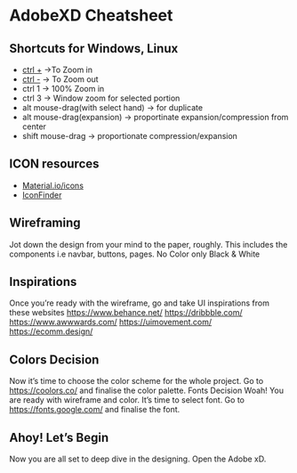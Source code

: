 # AdobeXD Cheatsheet

## Shortcuts for Windows, Linux
- [ctrl +]() ->To Zoom in
- [ctrl -]() -> To Zoom out
- ctrl 1 -> 100% Zoom in
- ctrl 3 -> Window zoom for selected portion
- alt mouse-drag(with select hand) -> for duplicate
- alt mouse-drag(expansion) -> proportinate expansion/compression from center
- shift mouse-drag -> proportionate compression/expansion

## ICON resources
- [Material.io/icons](https://material.io/icons)
- [IconFinder](https://iconfinder.com)

## Wireframing
Jot down the design from your mind to the paper, roughly. This includes the components i.e navbar, buttons, pages. No Color only Black & White

## Inspirations
Once you’re ready with the wireframe, go and take UI inspirations from these websites
https://www.behance.net/
https://dribbble.com/
https://www.awwwards.com/
https://uimovement.com/
https://ecomm.design/

## Colors Decision
Now it’s time to choose the color scheme for the whole project.
Go to https://coolors.co/ and finalise the color palette.
Fonts Decision
Woah! You are ready with wireframe and color. It’s time to select font.
Go to https://fonts.google.com/ and finalise the font.

## Ahoy! Let’s Begin
Now you are all set to deep dive in the designing. Open the Adobe xD.


